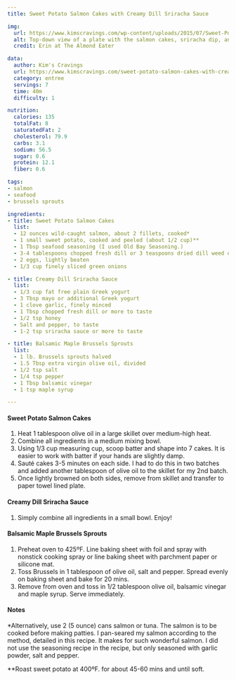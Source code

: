 ```yaml
---
title: Sweet Potato Salmon Cakes with Creamy Dill Sriracha Sauce

img:
  url: https://www.kimscravings.com/wp-content/uploads/2015/07/Sweet-Potato-Salmon-Cakes_-7-2-1200x1200.jpg
  alt: Top-down view of a plate with the salmon cakes, sriracha dip, and Brussels sprouts.
  credit: Erin at The Almond Eater

data:
  author: Kim's Cravings
  url: https://www.kimscravings.com/sweet-potato-salmon-cakes-with-creamy-dill-sriracha-sauce/
  category: entree
  servings: 7
  time: 40m
  difficulty: 1

nutrition:
  calories: 135
  totalFat: 8
  saturatedFat: 2
  cholesterol: 79.9
  carbs: 3.1
  sodium: 56.5
  sugar: 0.6
  protein: 12.1
  fiber: 0.6

tags:
- salmon
- seafood
- brussels sprouts

ingredients:
- title: Sweet Potato Salmon Cakes
  list:
  - 12 ounces wild-caught salmon, about 2 fillets, cooked*
  - 1 small sweet potato, cooked and peeled (about 1/2 cup)**
  - 1 Tbsp seafood seasoning (I used Old Bay Seasoning.)
  - 3-4 tablespoons chopped fresh dill or 3 teaspoons dried dill weed or more to taste
  - 2 eggs, lightly beaten
  - 1/3 cup finely sliced green onions

- title: Creamy Dill Sriracha Sauce
  list:
  - 1/3 cup fat free plain Greek yogurt
  - 3 Tbsp mayo or additional Greek yogurt
  - 1 clove garlic, finely minced
  - 1 Tbsp chopped fresh dill or more to taste
  - 1/2 tsp honey
  - Salt and pepper, to taste
  - 1-2 tsp sriracha sauce or more to taste

- title: Balsamic Maple Brussels Sprouts
  list:
  - 1 lb. Brussels sprouts halved
  - 1.5 Tbsp extra virgin olive oil, divided
  - 1/2 tsp salt
  - 1/4 tsp pepper
  - 1 Tbsp balsamic vinegar
  - 1 tsp maple syrup

---
```


#### Sweet Potato Salmon Cakes

1. Heat 1 tablespoon olive oil in a large skillet over medium-high heat.
2. Combine all ingredients in a medium mixing bowl.
3. Using 1/3 cup measuring cup, scoop batter and shape into 7 cakes. It is easier to work with batter if your hands are slightly damp.
4. Sauté cakes 3-5 minutes on each side. I had to do this in two batches and added another tablespoon of olive oil to the skillet for my 2nd batch.
5. Once lightly browned on both sides, remove from skillet and transfer to paper towel lined plate.

#### Creamy Dill Sriracha Sauce

1. Simply combine all ingredients in a small bowl. Enjoy!

#### Balsamic Maple Brussels Sprouts

1. Preheat oven to 425ºF. Line baking sheet with foil and spray with nonstick cooking spray or line baking sheet with parchment paper or silicone mat.
2. Toss Brussels in 1 tablespoon of olive oil, salt and pepper. Spread evenly on baking sheet and bake for 20 mins.
3. Remove from oven and toss in 1/2 tablespoon olive oil, balsamic vinegar and maple syrup. Serve immediately.

#### Notes
*Alternatively, use 2 (5 ounce) cans salmon or tuna. The salmon is to be cooked before making patties. I pan-seared my salmon according to the method, detailed in this recipe. It makes for such wonderful salmon. I did not use the seasoning recipe in the recipe, but only seasoned with garlic powder, salt and pepper. 

**Roast sweet potato at 400ºF. for about 45-60 mins and until soft.
